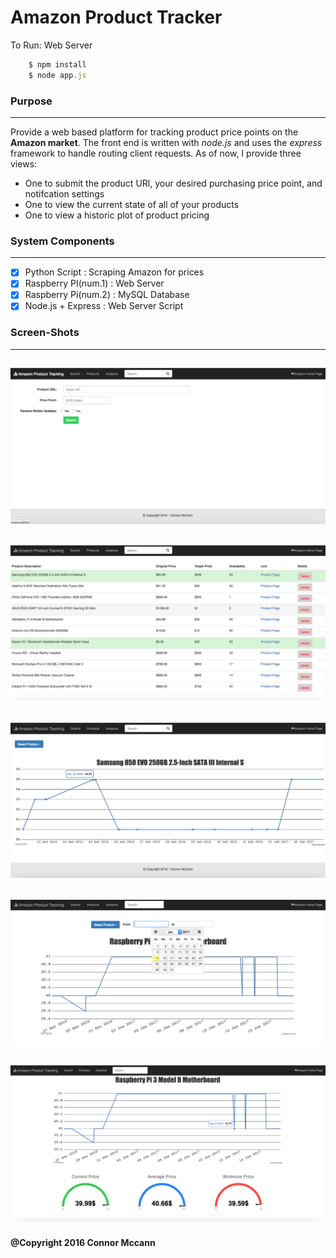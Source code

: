 # Amazon Product Tracker 
To Run:
Web Server
```javascript
    $ npm install 
    $ node app.js
```
### Purpose
-----------
Provide a web based platform for tracking product price points on the **Amazon market**. The front end is written with *node.js* and uses the *express* framework to handle routing client requests. As of now, I provide three views: 
- One to submit the product URl, your desired purchasing price point, and notifcation settings
- One to view the current state of all of your products
- One to view a historic plot of product pricing

### System Components
---------------------
- [x] Python Script         : Scraping Amazon for prices 
- [x] Raspberry PI(num.1)   : Web Server
- [x] Raspberry Pi(num.2)   : MySQL Database
- [x] Node.js + Express     : Web Server Script

### Screen-Shots
----------------
![Alt text](./website/screen_shots/APT_Submit.png?raw=true "Submit Page")
--------------------------------------------------------------------------
![Alt text](./website/screen_shots/APT_Products.png?raw=true "Submit Page")
--------------------------------------------------------------------------
![Alt text](./website/screen_shots/APT_Analysis.png?raw=true "Submit Page")
--------------------------------------------------------------------------
![Alt text](./website/screen_shots/APT_Analysis_2.png?raw=true "Submit Page")
--------------------------------------------------------------------------
![Alt text](./website/screen_shots/APT_Analysis_3.png?raw=true "Submit Page")
--------------------------------------------------------------------------

#### @Copyright 2016 Connor Mccann
